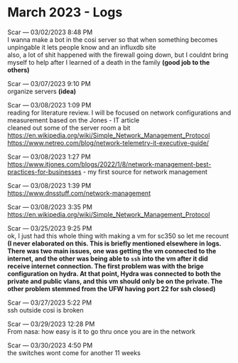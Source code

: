 # March 2023 - Logs

Scar — 03/02/2023 8:48 PM<br>
I wanna make a bot in the cosi server so that when something becomes unpingable it lets people know
and an influxdb site<br>
also, a lot of shit happened with the firewall going down, but I couldnt bring myself to help after I learned of a death in the family <b>(good job to the others)</b>

Scar — 03/07/2023 9:10 PM<br>
organize servers <b>(idea)</b>

Scar — 03/08/2023 1:09 PM<br>
reading for literature review. I will be focused on network configurations and measurement based on the Jones - IT article<br>
cleaned out some of the server room a bit<br>
https://en.wikipedia.org/wiki/Simple_Network_Management_Protocol<br>
https://www.netreo.com/blog/network-telemetry-it-executive-guide/

Scar — 03/08/2023 1:27 PM<br>
https://www.itjones.com/blogs/2022/1/8/network-management-best-practices-for-businesses - my first source for network management

Scar — 03/08/2023 1:39 PM<br>
https://www.dnsstuff.com/network-management

Scar — 03/08/2023 3:35 PM<br>
https://en.wikipedia.org/wiki/Simple_Network_Management_Protocol

Scar — 03/25/2023 9:25 PM<br>
ok, I just had this whole thing with making a vm for sc350 so let me recount <b>(I never  elaborated on this. This is briefly mentioned elsewhere in logs. There was two main issues, one was getting the vm connected to the internet, and the other was being able to `ssh` into the vm after it did receive internet connection. The first problem was with the brige configuration on hydra. At that point, Hydra was connected to both the private and public vlans, and this vm should only be on the private. The other problem stemmed from the UFW having port 22 for ssh closed)</b>

Scar — 03/27/2023 5:22 PM<br>
ssh outside cosi is broken

Scar — 03/29/2023 12:28 PM<br>
From nasa: how easy is it to go thru once you are in the network

Scar — 03/30/2023 4:50 PM<br>
the switches wont come for another 11 weeks